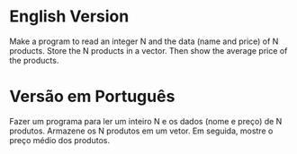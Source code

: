 # English Version
Make a program to read an integer N and the data (name and price) of N products. Store the N products in a vector. Then show the average price of the products.

# Versão em Português
Fazer um programa para ler um inteiro N e os dados (nome e preço) de N produtos. Armazene os N produtos em um vetor. Em seguida, mostre o preço médio dos produtos.